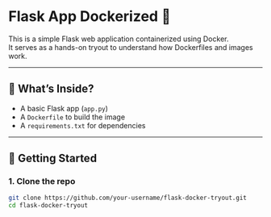 # Flask App Dockerized 🚀

This is a simple Flask web application containerized using Docker.  
It serves as a hands-on tryout to understand how Dockerfiles and images work.

---

## 🐳 What’s Inside?

- A basic Flask app (`app.py`)
- A `Dockerfile` to build the image
- A `requirements.txt` for dependencies

---

## 🔧 Getting Started

### 1. Clone the repo

```bash
git clone https://github.com/your-username/flask-docker-tryout.git
cd flask-docker-tryout

